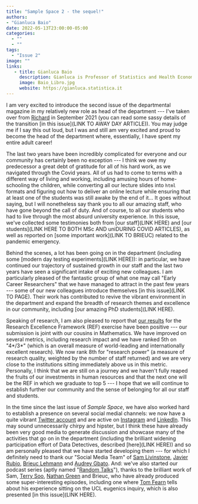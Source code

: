 ```yaml
---
title: "Sample Space 2 - the sequel!" 
authors: 
- "Gianluca Baio"
date: 2022-05-13T23:00:00-05:00
categories:
  - ""
  - ""
tags:
  - "Issue 2"
image: "" 
links: 
   - title: Gianluca Baio
     description: Gianluca is Professor of Statistics and Health Economics and the head of the department (for the term 2021-2026)
     image: Baio_Libro.jpg
     website: https://gianluca.statistica.it
---
```



I am very excited to introduce the second issue of the departmental magazine in my relatively new role as head of the department --- I've taken over from [Richard](https://www.ucl.ac.uk/statistics/people/richardchandler) in September 2021 (you can read some sassy details of the transition [in this issue](LINK TO AWAY DAY ARTICLE)). You may judge me if I say this out loud, but I was and still am very excited and proud to become the head of the department where, essentially, I have spent my entire adult career! 

The last two years have been incredibly complicated for everyone and our community has certainly been no exception --- I think we owe my predecessor a great debt of gratitude for all of his hard work, as we navigated through the Covid years. All of us had to come to terms with a different way of living and working, including amusing hours of home-schooling the children, while converting all our lecture slides into `html` formats and figuring out how to deliver an online lecture while ensuring that at least one of the students was still awake by the end of it... It goes without saying, but I will nonetheless say thank you to all our amazing staff, who have gone beyond the call of duty. And of course, to all our students who had to live through the most absurd university experience. In this issue, we've collected some testimonies both from [our staff](LINK HERE) and [our students](LINK HERE TO BOTH MSc AND uniDURING COVID ARTICLES), as well as reported on [some important work](LINK TO BRIEUC) related to the pandemic emergency.

Behind the scenes, a lot has been going on in the department (including some [modern day testing experiments](LINK HERE)): in particular, we have continued our trajectory of sustained growth in our staff and the last two years have seen a significant intake of exciting new colleagues. I am particularly pleased of the fantastic group of what one may call "Early Career Researchers" that we have managed to attract in the past few years --- some of our new colleagues introduce themselves [in this issue](LINK TO PAGE). Their work has contributed to revive the vibrant environment in the department and expand the breadth of research themes and excellence in our community, including [our amazing PhD students](LINK HERE). 

Speaking of research, I am also pleased to report that [our results](https://www.ucl.ac.uk/mathematical-physical-sciences/news/2022/may/ucl-mathematics-and-ucl-statistical-science-ranked-8th-research-power-ref-2021) for the Research Excellence Framework (REF) exercise have been positive --- our submission is joint with our cousins in Mathematics. We have improved on several metrics, including research impact and we have ranked 5th on "4*/3*" (which is an overall measure of world-leading and internationally excellent research). We now rank 8th for "research power" (a measure of research quality, weighted by the number of staff returned) and we are very close to the institutions sitting immediately above us in this metric. Personally, I think that we are still on a journey and we haven't fully reaped the fruits of our investments in human resources and that the next one will be the REF in which we graduate to top 5 --- I hope that we will continue to establish further our community and the sense of belonging for all our staff and students.

In the time since the last issue of *Sample Space*, we have also worked hard to establish a presence on several social medial channels: we now have a quite vibrant [Twitter account](https://twitter.com/stats_ucl) and are active on [Instagram](https://www.instagram.com/ucl.stats) and [LinkedIn](https://linkedin.com/in/statistical-science-ucl-906b9a201/). This may sound unnecessarily chirpy and hipster, but I think these have already been very good media to generate discussion and showcase many of the activities that go on in the department (including the brilliant widening participation effort of Data Detectives, described [here](LINK HERE)) and so am personally pleased that we have started developing them --- for which I definitely need to thank our "Social Media Team" of [Sam Livinstone](https://www.ucl.ac.uk/statistics/department-information/people/dr-samuel-livingstone), [Javier Rubio](https://www.ucl.ac.uk/statistics/dr-javier-rubio-alvarez), [Brieuc Lehmann](https://brieuclehmann.github.io/) and [Audrey Gbato](https://www.ucl.ac.uk/statistics/audrey-gbato). And: we've also started our podcast series (aptly named "[Random Talks](https://soundcloud.com/uclsound/sets/sample-space)"), thanks to the brilliant work of Sam, [Terry Soo](https://www.ucl.ac.uk/statistics/dr-terry-soo), [Nathan Green](https://www.ucl.ac.uk/statistics/dr-nathan-green) and Brieuc, who have already produced some super-interesting episodes, including one where [Tom Fearn](https://www.ucl.ac.uk/statistics/people/tomfearn) tells about his experience sitting on the UCL eugenics inquiry, which is also presented [in this issue](LINK HERE).

